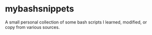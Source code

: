 # mybashsnippets
A small personal collection of some bash scripts I learned, modified, or copy from various sources.
